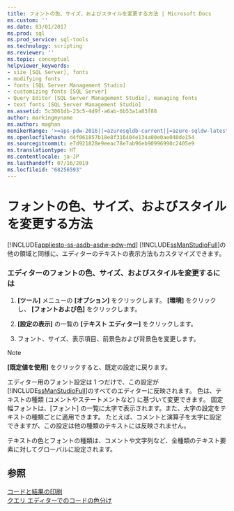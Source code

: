 ```yaml
---
title: フォントの色、サイズ、およびスタイルを変更する方法 | Microsoft Docs
ms.custom: ''
ms.date: 03/01/2017
ms.prod: sql
ms.prod_service: sql-tools
ms.technology: scripting
ms.reviewer: ''
ms.topic: conceptual
helpviewer_keywords:
- size [SQL Server], fonts
- modifying fonts
- fonts [SQL Server Management Studio]
- customizing fonts [SQL Server]
- Query Editor [SQL Server Management Studio], managing fonts
- text fonts [SQL Server Management Studio]
ms.assetid: 5c3061db-23c5-4d9f-a6ab-6b53a1a83f88
author: markingmyname
ms.author: maghan
monikerRange: '>=aps-pdw-2016||=azuresqldb-current||=azure-sqldw-latest||>=sql-server-2016||=sqlallproducts-allversions||>=sql-server-linux-2017||=azuresqldb-mi-current'
ms.openlocfilehash: d4f061857b18e8f316404e134a00e0ae040de154
ms.sourcegitcommit: e7d921828e9eeac78e7ab96eb90996990c2405e9
ms.translationtype: HT
ms.contentlocale: ja-JP
ms.lasthandoff: 07/16/2019
ms.locfileid: "68256593"
---
```

# <a name="change-font-color-size-and-style"></a>フォントの色、サイズ、およびスタイルを変更する方法
[!INCLUDE[appliesto-ss-asdb-asdw-pdw-md](../../includes/appliesto-ss-asdb-asdw-pdw-md.md)]
  [!INCLUDE[ssManStudioFull](../../includes/ssmanstudiofull-md.md)]の他の領域と同様に、エディターのテキストの表示方法もカスタマイズできます。  
  
### <a name="to-change-font-color-size-and-style-in-the-editor"></a>エディターのフォントの色、サイズ、およびスタイルを変更するには  
  
1.  **[ツール]** メニューの **[オプション]** をクリックします。 **[環境]** をクリックし、 **[フォントおよび色]** をクリックします。  
  
2.  **[設定の表示]** の一覧の **[テキスト エディター]** をクリックします。  
  
3.  フォント、サイズ、表示項目、前景色および背景色を変更します。  
  
> [!NOTE]  
>  **[既定値を使用]** をクリックすると、既定の設定に戻ります。  
  
 エディター用のフォント設定は 1 つだけで、この設定が [!INCLUDE[ssManStudioFull](../../includes/ssmanstudiofull-md.md)]のすべてのエディターに反映されます。 色は、テキストの種類 (コメントやステートメントなど) に基づいて変更できます。 固定幅フォントは、[フォント] の一覧に太字で表示されます。また、太字の設定をテキストの種類ごとに適用できます。 たとえば、コメントと演算子を太字に設定できますが、この設定は他の種類のテキストには反映されません。  
  
 テキストの色とフォントの種類は、コメントや文字列など、全種類のテキスト要素に対してグローバルに設定されます。  
  
## <a name="see-also"></a>参照  
 [コードと結果の印刷](../../relational-databases/scripting/print-code-and-results.md)   
 [クエリ エディターでのコードの色分け](../../relational-databases/scripting/color-coding-in-query-editors.md)  
  
  
